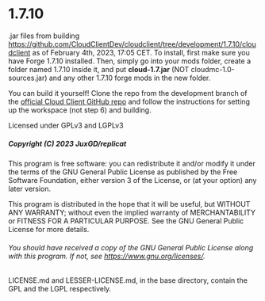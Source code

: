 # 1.7.10
.jar files from building https://github.com/CloudClientDev/cloudclient/tree/development/1.7.10/cloudclient as of February 4th, 2023, 17:05 CET.
To install, first make sure you have Forge 1.7.10 installed. Then, simply go into your mods folder, create a folder named 1.7.10 inside it, and put **cloud-1.7.jar** (NOT cloudmc-1.0-sources.jar) and any other 1.7.10 forge mods in the new folder.

You can build it yourself! Clone the repo from the development branch of the [official Cloud Client GitHub repo](https://github.com/CloudClientDev/cloudclient/tree/development) and follow the instructions for setting up the workspace (not step 6) and building.

Licensed under GPLv3 and LGPLv3


##### Copyright (C) 2023 JuxGD/replicat

This program is free software: you can redistribute it and/or modify
it under the terms of the GNU General Public License as published by
the Free Software Foundation, either version 3 of the License, or
(at your option) any later version.

This program is distributed in the hope that it will be useful,
but WITHOUT ANY WARRANTY; without even the implied warranty of
MERCHANTABILITY or FITNESS FOR A PARTICULAR PURPOSE.  See the
GNU General Public License for more details.

###### You should have received a copy of the GNU General Public License along with this program.  If not, see <https://www.gnu.org/licenses/>.

LICENSE.md and LESSER-LICENSE.md, in the base directory, contain the GPL and the LGPL respectively.
